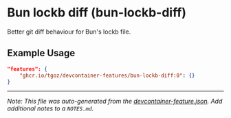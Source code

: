 
# Bun lockb diff (bun-lockb-diff)

Better git diff behaviour for Bun's lockb file.

## Example Usage

```json
"features": {
    "ghcr.io/tgoz/devcontainer-features/bun-lockb-diff:0": {}
}
```





---

_Note: This file was auto-generated from the [devcontainer-feature.json](https://github.com/tgoz/devcontainer-features/blob/main/src/bun-lockb-diff/devcontainer-feature.json).  Add additional notes to a `NOTES.md`._
